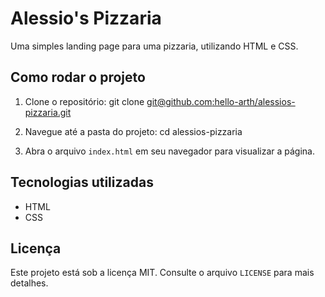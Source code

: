 # Alessio's Pizzaria

Uma simples landing page para uma pizzaria, utilizando HTML e CSS.

## Como rodar o projeto

1. Clone o repositório:
   git clone [git@github.com:hello-arth/alessios-pizzaria.git]()

2. Navegue até a pasta do projeto:
   cd alessios-pizzaria

3. Abra o arquivo `index.html` em seu navegador para visualizar a página.

## Tecnologias utilizadas

- HTML
- CSS

## Licença

Este projeto está sob a licença MIT. Consulte o arquivo `LICENSE` para mais detalhes.
